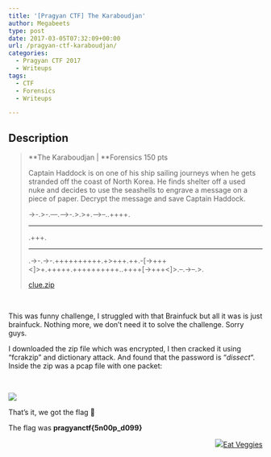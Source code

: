 ```yaml
---
title: '[Pragyan CTF] The Karaboudjan'
author: Megabeets
type: post
date: 2017-03-05T07:32:09+00:00
url: /pragyan-ctf-karaboudjan/
categories:
  - Pragyan CTF 2017
  - Writeups
tags:
  - CTF
  - Forensics
  - Writeups

---
```

## Description

> **The Karaboudjan | **Forensics 150 pts
> 
> Captain Haddock is on one of his ship sailing journeys when he gets stranded off the coast of North Korea. He finds shelter off a used nuke and decides to use the seashells to engrave a message on a piece of paper. Decrypt the message and save Captain Haddock.
> 
> ->-.>-.&#8212;.&#8211;>-.>.>+.&#8211;>&#8211;..++++.
> 
> <hr class="bbcode_rule" />
> 
> .+++.
> 
> <hr class="bbcode_rule" />
> 
> .->-.->-.++++++++++.+>+++.++.-[->+++<]>+.+++++.++++++++++..++++[->+++<]>.&#8211;.->&#8211;.>.
> 
> <a class="has-tooltip" title="" href="https://ctf.pragyan.org/download?file_key=c279a3923f124ea36dc67a930a55c996ae14b0661a86f7e61a2db0690d97bd4e&team_key=a500afc4a171f394f280518fefd78d62f976bf8303f77f3431573fce01c983cb" data-toggle="tooltip" data-placement="right" data-original-title="0.28 KB">clue.zip</a>

&nbsp;

This was funny challenge, I struggled with that Brainfuck but all it was is just brainfuck. Nothing more, we don&#8217;t need it to solve the challenge. Sorry guys.

I downloaded the zip file which was encrypted, I then cracked it using &#8220;fcrakzip&#8221; and dictionary attack. And found that the password is &#8220;_dissect_&#8220;. Inside the zip was a pcap file with one packet:

&nbsp;

<img src="../uploads/krabu1.png" /> 

That&#8217;s it, we got the flag 🙂

The flag was **pragyanctf{5n00p_d099}**

<div class="nf-post-footer">
  <p style="text-align: right">
    <a href="https://www.megabeets.net/about.html#vegan"><img src="../uploads/megabeets_inline_logo.png" />Eat Veggies</a>
  </p>
</div>
